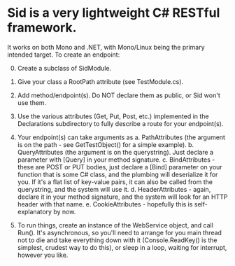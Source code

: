 # Sid is a very lightweight C# RESTful framework.
It works on both Mono and .NET, with Mono/Linux being the primary intended target.
To create an endpoint:

0.  Create a subclass of SidModule.
1.  Give your class a RootPath attribute (see TestModule.cs).
2.  Add method/endpoint(s).  Do NOT declare them as public, or Sid won't use them.
3.  Use the various attributes (Get, Put, Post, etc.) implemented in the Declarations subdirectory to 
    fully describe a route for your endpoint(s).  
4.  Your endpoint(s) can take arguments as 
     a. PathAttributes (the argument is on the path - see GetTestObject() for a simple example).
     b. QueryAttributes (the argument is on the querystring).  Just declare a parameter with [Query] in 
        your method signature.
     c. BindAttributes - these are POST or PUT bodies, just declare a [Bind] parameter on your function that
        is some C# class, and the plumbing will deserialize it for you.   If it's a flat list of key-value
        pairs, it can also be called from the querystring, and the system will use it.
     d. HeaderAttributes - again, declare it in your method signature, and the system will look for an HTTP
        header with that name.
     e. CookieAttributes - hopefully this is self-explanatory by now.

5. To run things, create an instance of the WebService object, and call Run().  It's asynchronous, so you'll
   need to arrange for you main thread not to die and take everything down with it (Console.ReadKey() is the
   simplest, crudest way to do this), or sleep in a loop, waiting for interrupt, however you like. 
   
